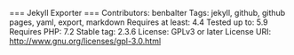 === Jekyll Exporter ===
Contributors: benbalter
Tags: jekyll, github, github pages, yaml, export, markdown
Requires at least: 4.4
Tested up to: 5.9
Requires PHP: 7.2
Stable tag: 2.3.6
License: GPLv3 or later
License URI: http://www.gnu.org/licenses/gpl-3.0.html
